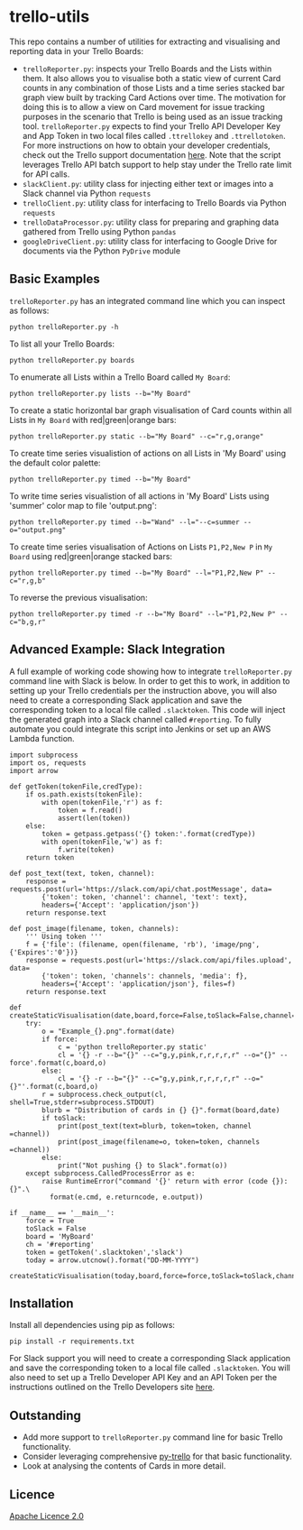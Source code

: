 # trello-utils
This repo contains a number of utilities for extracting and visualising and reporting data in your Trello Boards:
* `trelloReporter.py`: inspects your Trello Boards and the Lists within them. It also allows you to visualise both a static view of current Card counts in any combination of those Lists and a time series stacked bar graph view built by tracking Card Actions over time.  The motivation for doing this is to allow a view on Card movement for issue tracking purposes in the scenario that Trello is being used as an issue tracking tool.  `trelloReporter.py` expects to find your Trello API Developer Key and App Token in two local files called `.ttrellokey` and `.ttrellotoken`.  For more instructions on how to obtain your developer credentials, check out the Trello support documentation [here](https://developers.trello.com/docs/api-introduction).  Note that the script leverages Trello API batch support to help stay under the Trello rate limit for API calls.
* `slackClient.py`: utility class for injecting either text or images into a Slack channel via Python `requests`
* `trelloClient.py`: utility class for interfacing to Trello Boards via Python `requests`
* `trelloDataProcessor.py`: utility class for preparing and graphing data gathered from Trello using Python `pandas`
* `googleDriveClient.py`: utility class for interfacing to Google Drive for documents via the Python `PyDrive` module

## Basic Examples
`trelloReporter.py` has an integrated command line which you can inspect as follows:
```
python trelloReporter.py -h
```
To list all your Trello Boards:
```
python trelloReporter.py boards
```
To enumerate all Lists within a Trello Board called `My Board`:
```
python trelloReporter.py lists --b="My Board"
```
To create a static horizontal bar graph visualisation of Card counts within all Lists in `My Board` with red|green|orange bars:
```
python trelloReporter.py static --b="My Board" --c="r,g,orange"
```
To create time series visualistion of actions on all Lists in 'My Board' using the default color palette:
```
python trelloReporter.py timed --b="My Board"
```
To write time series visualistion of all actions in 'My Board' Lists using 'summer' color map to file 'output.png':
```
python trelloReporter.py timed --b="Wand" --l="--c=summer --o="output.png"
```
To create time series visualisation of Actions on Lists `P1,P2,New P` in `My Board` using red|green|orange stacked bars:
```
python trelloReporter.py timed --b="My Board" --l="P1,P2,New P" --c="r,g,b"
```
To reverse the previous visualisation:
```
python trelloReporter.py timed -r --b="My Board" --l="P1,P2,New P" --c="b,g,r"
```

## Advanced Example: Slack Integration
A full example of working code showing how to integrate `trelloReporter.py` command line with Slack is below.  In order to get this to work, in addition to setting up your Trello credentials per the instruction above, you will also need to create a corresponding Slack application and save the corresponding token to a local file called `.slacktoken`.  This code will inject the generated graph into a Slack channel called `#reporting`.  To fully automate you could integrate this script into Jenkins or set up an AWS Lambda function.

```
import subprocess
import os, requests
import arrow

def getToken(tokenFile,credType):
	if os.path.exists(tokenFile):
		with open(tokenFile,'r') as f:
			token = f.read()
			assert(len(token))
	else:
		token = getpass.getpass('{} token:'.format(credType))
		with open(tokenFile,'w') as f:
			f.write(token)
	return token

def post_text(text, token, channel):
	response = requests.post(url='https://slack.com/api/chat.postMessage', data=
		{'token': token, 'channel': channel, 'text': text}, 
		headers={'Accept': 'application/json'})
	return response.text

def post_image(filename, token, channels):
	''' Using token '''
	f = {'file': (filename, open(filename, 'rb'), 'image/png', {'Expires':'0'})}
	response = requests.post(url='https://slack.com/api/files.upload', data=
		{'token': token, 'channels': channels, 'media': f}, 
		headers={'Accept': 'application/json'}, files=f)
	return response.text

def createStaticVisualisation(date,board,force=False,toSlack=False,channel=''):
	try:
		o = "Example_{}.png".format(date)
		if force:
			c = 'python trelloReporter.py static'
			cl = '{} -r --b="{}" --c="g,y,pink,r,r,r,r,r" --o="{}" --force'.format(c,board,o)
		else:
			cl = '{} -r --b="{}" --c="g,y,pink,r,r,r,r,r" --o="{}"'.format(c,board,o)
		r = subprocess.check_output(cl, shell=True,stderr=subprocess.STDOUT)
		blurb = "Distribution of cards in {} {}".format(board,date)
		if toSlack:
			print(post_text(text=blurb, token=token, channel =channel))
			print(post_image(filename=o, token=token, channels =channel))
		else:
			print("Not pushing {} to Slack".format(o))
	except subprocess.CalledProcessError as e:
		raise RuntimeError("command '{}' return with error (code {}): {}".\
		  format(e.cmd, e.returncode, e.output))

if __name__ == '__main__':
	force = True
	toSlack = False
	board = 'MyBoard'
	ch = '#reporting'
	token = getToken('.slacktoken','slack')
	today = arrow.utcnow().format("DD-MM-YYYY")
	createStaticVisualisation(today,board,force=force,toSlack=toSlack,channel=ch)
```

## Installation
Install all dependencies using pip as follows:
```
pip install -r requirements.txt
```
For Slack support you will need to create a corresponding Slack application and save the corresponding token to a local file called `.slacktoken`.
You will also need to set up a Trello Developer API Key and an API Token per the instructions outlined on the Trello Developers site [here](https://developers.trello.com/docs/api-introduction).

## Outstanding
* Add more support to `trelloReporter.py` command line for basic Trello functionality.
* Consider leveraging comprehensive [py-trello](https://github.com/sarumont/py-trello) for that basic functionality.
* Look at analysing the contents of Cards in more detail.

## Licence 
[Apache Licence 2.0](http://www.apache.org/licenses/LICENSE-2.0)
